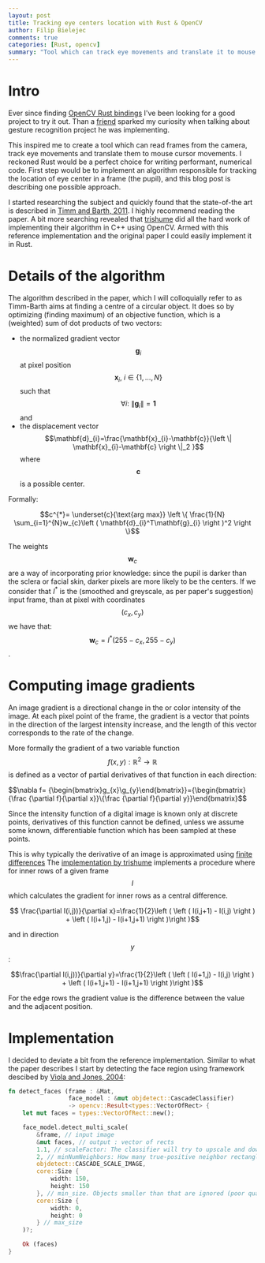 ```yaml
---
layout: post
title: Tracking eye centers location with Rust & OpenCV
author: Filip Bielejec
comments: true
categories: [Rust, opencv]
summary: "Tool which can track eye movements and translate it to mouse cursor movements"
---
```


# <a name="intro"/> Intro

Ever since finding [OpenCV Rust bindings](https://github.com/twistedfall/opencv-rust/) I've been looking for a good project to try it out.
Than a [friend](https://github.com/jpmonettas/) sparked my curiosity when talking about gesture recognition project he was implementing.

This inspired me to create a tool which can read frames from the camera, track eye movements and translate them to mouse cursor movements.
I reckoned Rust would be a perfect choice for writing performant, numerical code.
First step would be to implement an algorithm responsible for tracking the location of eye center in a frame (the pupil), and this blog post is describing one possible approach.

I started researching the subject and quickly found that the state-of-the art is described in [Timm and Barth, 2011](https://www.inb.uni-luebeck.de/fileadmin/files/PUBPDFS/TiBa11b.pdf).
I highly recommend reading the paper.
A bit more searching revealed that [trishume](https://github.com/trishume/eyeLike) did all the hard work of implementing their algorithm in C++ using OpenCV.
Armed with this reference implementation and the original paper I could easily implement it in Rust.

# <a name="details"/> Details of the algorithm

The algorithm described in the paper, which I will colloquially refer to as Timm-Barth aims at finding a centre of a circular object.
It does so by optimizing (finding  maximum) of an objective function, which is a (weighted) sum of dot products of two vectors:
- the normalized gradient vector $$\mathbf{g}_{i}$$ at pixel position $$\mathbf{x}_{i},\:i \in \{1,\dots, N\}$$ such that $$\forall i:\:\left \| \mathbf{g}_{i} \right \|=\mathbf{1}$$ and
- the displacement vector $$\mathbf{d}_{i}=\frac{\mathbf{x}_{i}-\mathbf{c}}{\left \| \mathbf{x}_{i}-\mathbf{c} \right \|_2 }$$
where $$\mathbf{c}$$ is a possible center.

Formally:

$$c^{*}= \underset{c}{\text{arg max}} \left \{ \frac{1}{N} \sum_{i=1}^{N}w_{c}\left ( \mathbf{d}_{i}^T\mathbf{g}_{i} \right )^2 \right \}$$

The weights $$\mathbf{w}_c$$ are a way of incorporating prior knowledge: since the pupil is darker than the sclera or facial skin, darker pixels are more likely to be the centers.
If we consider that $I^*$ is the (smoothed and greyscale, as per paper's suggestion) input frame, than at pixel with coordinates $$(c_x, c_y)$$ we have that: $$\mathbf{w}_c=I^*\left ( 255-c_x,255-c_y \right )$$.

# <a name="gradients"/> Computing image gradients

An image gradient is a directional change in the or color intensity of the image.
At each pixel point of the frame, the gradient is a vector that points in the direction of the largest intensity increase, and the length of this vector corresponds to the rate of the change.

More formally the gradient of a two variable function $$f(x,y):\mathbb{R}^2\rightarrow \mathbb{R}$$ is defined as a vector of partial derivatives of that function in each direction:

$$\nabla f= {\begin{bmatrix}g_{x}\\g_{y}\end{bmatrix}}={\begin{bmatrix}{\frac {\partial f}{\partial x}}\\{\frac {\partial f}{\partial y}}\end{bmatrix}$$

Since the intensity function of a digital image is known only at discrete points, derivatives of this function cannot be defined, unless we assume some known, differentiable function which has been sampled at these points.

This is why typically the derivative of an image is approximated using [finite differences](https://en.wikipedia.org/wiki/Finite_difference)
The [implementation by trishume](https://github.com/trishume/eyeLike) implements a procedure where for inner rows of a given frame $$I$$ which calculates the gradient for inner rows as a central difference.
<!-- For $$\forall (i,j), \: i\neq j$$ the gradient in direction $$x$$ is: -->

$$ \frac{\partial I(i,j))}{\partial x}=\frac{1}{2}\left ( \left ( I(i,j+1) - I(i,j) \right )  + \left ( I(i+1,j) - I(i+1,j+1) \right )\right )$$

and in direction $$y$$:

$$\frac{\partial I(i,j))}{\partial y}=\frac{1}{2}\left ( \left ( I(i+1,j) - I(i,j) \right )  + \left ( I(i+1,j+1) - I(i+1,j+1) \right )\right )$$

For the edge rows the gradient value is the difference between the value and the adjacent position.

# <a name="implementation"/> Implementation

I decided to deviate a bit from the reference implementation.
Similar to what the paper describes I start by detecting the face region using framework descibed by [Viola and Jones, 2004](https://www.researchgate.net/publication/220660094_Robust_Real-Time_Face_Detection):

```rust
fn detect_faces (frame : &Mat,
                 face_model : &mut objdetect::CascadeClassifier)
                 -> opencv::Result<types::VectorOfRect> {
    let mut faces = types::VectorOfRect::new();

    face_model.detect_multi_scale(
        &frame, // input image
        &mut faces, // output : vector of rects
        1.1, // scaleFactor: The classifier will try to upscale and downscale the image by this factor
        2, // minNumNeighbors: How many true-positive neighbor rectangles do you want to assure before predicting a region as a face? The higher this face, the lower the chance of detecting a non-face as face, but also lower the chance of detecting a face as face.
        objdetect::CASCADE_SCALE_IMAGE,
        core::Size {
            width: 150,
            height: 150
        }, // min_size. Objects smaller than that are ignored (poor quality webcam is 640 x 480, so that should do it)
        core::Size {
            width: 0,
            height: 0
        } // max_size
    )?;

    Ok (faces)
}
```


<!-- <video width="640" height="480" controls="controls"> -->
<!--   <source src="{{ site.baseurl }}/images/2020-07-01-rust-opencv-eye-center-localisation/screencast.mp4" type="video/mp4"> -->
<!-- </video> -->


<!-- <video src="http://s3.imathis.com/video/zero-to-fancy-buttons.mp4" poster="http://s3.imathis.com/video/zero-to-fancy-buttons.png" width="320" height="200" controls preload></video> -->

<!-- <div class="video"> -->
<!--   <figure> -->
<!--     <iframe width="640" height="480" src="//www.youtube.com/embed/prFohBWIdQg" frameborder="0" allowfullscreen></iframe> -->
<!--   </figure> -->
<!-- </div> -->
